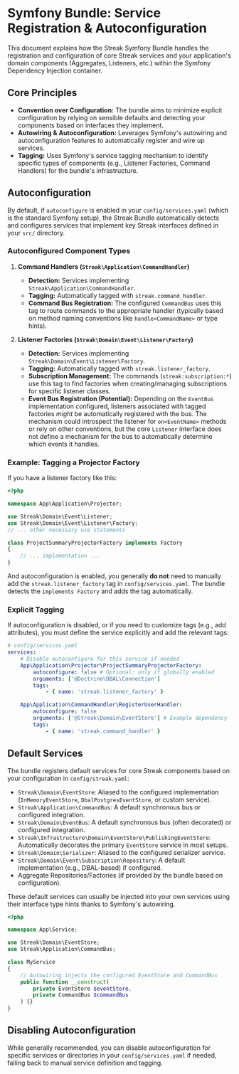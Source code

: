# Symfony Bundle: Service Registration & Autoconfiguration

This document explains how the Streak Symfony Bundle handles the registration and configuration of core Streak services and your application's domain components (Aggregates, Listeners, etc.) within the Symfony Dependency Injection container.

## Core Principles

*   **Convention over Configuration:** The bundle aims to minimize explicit configuration by relying on sensible defaults and detecting your components based on interfaces they implement.
*   **Autowiring & Autoconfiguration:** Leverages Symfony's autowiring and autoconfiguration features to automatically register and wire up services.
*   **Tagging:** Uses Symfony's service tagging mechanism to identify specific types of components (e.g., Listener Factories, Command Handlers) for the bundle's infrastructure.

## Autoconfiguration

By default, if `autoconfigure` is enabled in your `config/services.yaml` (which is the standard Symfony setup), the Streak Bundle automatically detects and configures services that implement key Streak interfaces defined in your `src/` directory.

### Autoconfigured Component Types

1.  **Command Handlers (`Streak\Application\CommandHandler`)**
    *   **Detection:** Services implementing `Streak\Application\CommandHandler`.
    *   **Tagging:** Automatically tagged with `streak.command_handler`.
    *   **Command Bus Registration:** The configured `CommandBus` uses this tag to route commands to the appropriate handler (typically based on method naming conventions like `handle<CommandName>` or type hints).

2.  **Listener Factories (`Streak\Domain\Event\Listener\Factory`)**
    *   **Detection:** Services implementing `Streak\Domain\Event\Listener\Factory`.
    *   **Tagging:** Automatically tagged with `streak.listener_factory`.
    *   **Subscription Management:** The commands (`streak:subscription:*`) use this tag to find factories when creating/managing subscriptions for specific listener classes.
    *   **Event Bus Registration (Potential):** Depending on the `EventBus` implementation configured, listeners associated with tagged factories *might* be automatically registered with the bus. The mechanism could introspect the listener for `on<EventName>` methods or rely on other conventions, but the core `Listener` interface does not define a mechanism for the bus to automatically determine which events it handles.

### Example: Tagging a Projector Factory

If you have a listener factory like this:

```php
<?php

namespace App\Application\Projector;

use Streak\Domain\Event\Listener;
use Streak\Domain\Event\Listener\Factory;
// ... other necessary use statements

class ProjectSummaryProjectorFactory implements Factory
{
    // ... implementation ...
}
```

And autoconfiguration is enabled, you generally **do not** need to manually add the `streak.listener_factory` tag in `config/services.yaml`. The bundle detects the `implements Factory` and adds the tag automatically.

### Explicit Tagging

If autoconfiguration is disabled, or if you need to customize tags (e.g., add attributes), you must define the service explicitly and add the relevant tags:

```yaml
# config/services.yaml
services:
    # Disable autoconfigure for this service if needed
    App\Application\Projector\ProjectSummaryProjectorFactory:
        autoconfigure: false # Optional: only if globally enabled
        arguments: ['@Doctrine\DBAL\Connection']
        tags:
            - { name: 'streak.listener_factory' }

    App\Application\CommandHandler\RegisterUserHandler:
        autoconfigure: false
        arguments: ['@Streak\Domain\EventStore'] # Example dependency
        tags:
            - { name: 'streak.command_handler' }
```

## Default Services

The bundle registers default services for core Streak components based on your configuration in `config/streak.yaml`:

*   `Streak\Domain\EventStore`: Aliased to the configured implementation (`InMemoryEventStore`, `DbalPostgresEventStore`, or custom service).
*   `Streak\Application\CommandBus`: A default synchronous bus or configured integration.
*   `Streak\Domain\EventBus`: A default synchronous bus (often decorated) or configured integration.
*   `Streak\Infrastructure\Domain\EventStore\PublishingEventStore`: Automatically decorates the primary `EventStore` service in most setups.
*   `Streak\Domain\Serializer`: Aliased to the configured serializer service.
*   `Streak\Domain\Event\Subscription\Repository`: A default implementation (e.g., DBAL-based) if configured.
*   Aggregate Repositories/Factories (if provided by the bundle based on configuration).

These default services can usually be injected into your own services using their interface type hints thanks to Symfony's autowiring.

```php
<?php

namespace App\Service;

use Streak\Domain\EventStore;
use Streak\Application\CommandBus;

class MyService
{
    // Autowiring injects the configured EventStore and CommandBus
    public function __construct(
        private EventStore $eventStore,
        private CommandBus $commandBus
    ) {}
}
```

## Disabling Autoconfiguration

While generally recommended, you can disable autoconfiguration for specific services or directories in your `config/services.yaml` if needed, falling back to manual service definition and tagging.
